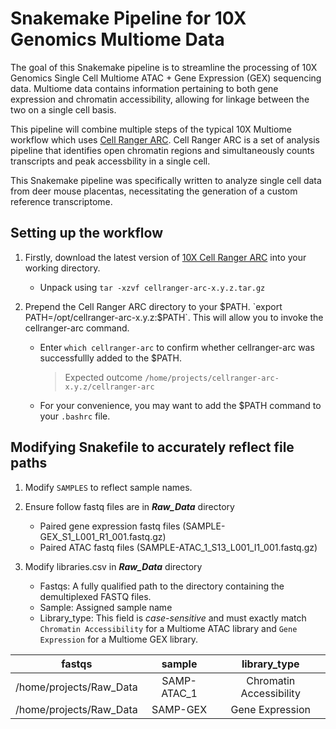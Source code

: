 Snakemake Pipeline for 10X Genomics Multiome Data
==================================================
The goal of this Snakemake pipeline is to streamline the processing of 10X Genomics Single Cell Multiome ATAC + Gene Expression (GEX) sequencing data. Multiome data contains information pertaining to both gene expression and chromatin accessibility, allowing for linkage between the two on a single cell basis. 

This pipeline will combine multiple steps of the typical 10X Multiome workflow which uses [Cell Ranger ARC](https://support.10xgenomics.com/single-cell-multiome-atac-gex/software/pipelines/latest/what-is-cell-ranger-arc). Cell Ranger ARC is a set of analysis pipeline that identifies open chromatin regions and simultaneously counts transcripts and peak accessbility in a single cell.

This Snakemake pipeline was specifically written to analyze single cell data from deer mouse placentas, necessitating the generation of a custom reference transcriptome.

Setting up the workflow
------------------------

1. Firstly, download the latest version of [10X Cell Ranger ARC](https://support.10xgenomics.com/single-cell-multiome-atac-gex/software/downloads/latest) into your working directory.

      - Unpack using `tar -xzvf cellranger-arc-x.y.z.tar.gz`

2. Prepend the Cell Ranger ARC directory to your $PATH. `export PATH=/opt/cellranger-arc-x.y.z:$PATH`. This will allow you to invoke the cellranger-arc command.

      - Enter `which cellranger-arc` to confirm whether cellranger-arc was successfullly added to the $PATH.  
        > Expected outcome `/home/projects/cellranger-arc-x.y.z/cellranger-arc`
   
      - For your convenience, you may want to add the $PATH command to your `.bashrc` file.  

Modifying Snakefile to accurately reflect file paths
----------------------------------------------------
1. Modify `SAMPLES` to reflect sample names.
   
2. Ensure follow fastq files are in **_Raw_Data_** directory
      - Paired gene expression fastq files (SAMPLE-GEX_S1_L001_R1_001.fastq.gz)
      - Paired ATAC fastq files (SAMPLE-ATAC_1_S13_L001_I1_001.fastq.gz)
        
3. Modify libraries.csv in **_Raw_Data_** directory
      - Fastqs: A fully qualified path to the directory containing the demultiplexed FASTQ files.
      - Sample: Assigned sample name
      - Library_type: This field is _case-sensitive_ and must exactly match `Chromatin Accessibility` for a Multiome ATAC library and `Gene Expression` for a Multiome GEX library. 
   
|fastqs                 | sample    | library_type          |
|:---------------------:|:---------:|:---------------------:|
|/home/projects/Raw_Data|SAMP-ATAC_1|Chromatin Accessibility|
|/home/projects/Raw_Data|SAMP-GEX   |Gene Expression        |












